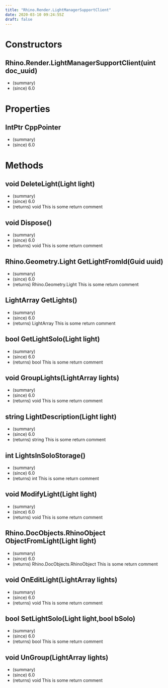 ```yaml
---
title: "Rhino.Render.LightManagerSupportClient"
date: 2020-03-10 09:24:55Z
draft: false
---
```


# Constructors
## Rhino.Render.LightManagerSupportClient(uint doc_uuid)
- (summary) 
- (since) 6.0
# Properties
## IntPtr CppPointer
- (summary) 
- (since) 6.0
# Methods
## void DeleteLight(Light light)
- (summary) 
- (since) 6.0
- (returns) void This is some return comment
## void Dispose()
- (summary) 
- (since) 6.0
- (returns) void This is some return comment
## Rhino.Geometry.Light GetLightFromId(Guid uuid)
- (summary) 
- (since) 6.0
- (returns) Rhino.Geometry.Light This is some return comment
## LightArray GetLights()
- (summary) 
- (since) 6.0
- (returns) LightArray This is some return comment
## bool GetLightSolo(Light light)
- (summary) 
- (since) 6.0
- (returns) bool This is some return comment
## void GroupLights(LightArray lights)
- (summary) 
- (since) 6.0
- (returns) void This is some return comment
## string LightDescription(Light light)
- (summary) 
- (since) 6.0
- (returns) string This is some return comment
## int LightsInSoloStorage()
- (summary) 
- (since) 6.0
- (returns) int This is some return comment
## void ModifyLight(Light light)
- (summary) 
- (since) 6.0
- (returns) void This is some return comment
## Rhino.DocObjects.RhinoObject ObjectFromLight(Light light)
- (summary) 
- (since) 6.0
- (returns) Rhino.DocObjects.RhinoObject This is some return comment
## void OnEditLight(LightArray lights)
- (summary) 
- (since) 6.0
- (returns) void This is some return comment
## bool SetLightSolo(Light light,bool bSolo)
- (summary) 
- (since) 6.0
- (returns) bool This is some return comment
## void UnGroup(LightArray lights)
- (summary) 
- (since) 6.0
- (returns) void This is some return comment
